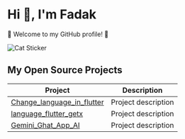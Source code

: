#              Hi 👋, I'm Fadak

🌟 Welcome to my GitHub profile! 🌟

![Cat Sticker](https://cdn2.thecatapi.com/images/MTY3ODIyMQ.jpg)

## My Open Source Projects

| Project | Description |
| --- | --- |
| [Change_language_in_flutter](link-to-project) | Project description |
| [language_flutter_getx](link-to-project) | Project description |
| [Gemini_Ghat_App_AI](link-to-project) | Project description |
